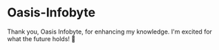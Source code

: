 # Oasis-Infobyte
Thank you, Oasis Infobyte, for enhancing my knowledge. I'm excited for what the future holds! 💫
